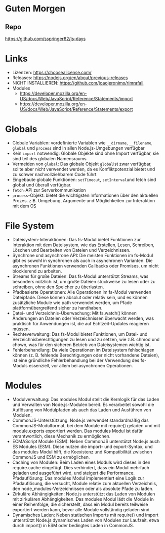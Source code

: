 # Guten Morgen

## Repo
https://github.com/sspringer82/js-days

# Links
- Lizenzen: https://choosealicense.com/
- Releases: https://nodejs.org/en/about/previous-releases
- NICHT INSTALLIEREN: https://github.com/joaojeronimo/rimrafall
- Modules
  - https://developer.mozilla.org/en-US/docs/Web/JavaScript/Reference/Statements/import
  - https://developer.mozilla.org/en-US/docs/Web/JavaScript/Reference/Statements/export

# Globals
- Globale Variablen: vordefinierte Variablen wie `__dirname`, `__filename`, `global` und `process` sind in allen Node.js-Umgebungen verfügbar
- Kein `import` notwendig: Globale Objekte sind ohne Import verfügbar, sie sind teil des globalen Namensraums
- Vermeiden von `global`: Das globale Objekt `global`ist zwar verfügbar, sollte aber nicht verwendet werden, da es Konfliktpotenzial bietet und zu schwer nachvollziehbarem Code führt
- Eingebaute globale Funktionen: `setTimeout`, `setInterval`und fetch sind global und überall verfügbar.
- `fetch`-API zur Serverkommunikation
- `process`-Objekt: bietet die wichtigsten Informationen über den aktuellen Prozes. z.B. Umgebung, Argumente und Möglichkeiten zur Interaktion mit dem OS

# File System
- Dateisystem-Interaktionen: Das fs-Modul bietet Funktionen zur Interaktion mit dem Dateisystem, wie das Erstellen, Lesen, Schreiben, Löschen und Bearbeiten von Dateien und Verzeichnissen.
- Synchrone und asynchrone API: Die meisten Funktionen im fs-Modul gibt es sowohl in synchronen als auch in asynchronen Varianten. Die asynchronen Funktionen verwenden Callbacks oder Promises, um nicht blockierend zu arbeiten.
- Streams für große Dateien: Das fs-Modul unterstützt Streams, was besonders nützlich ist, um große Dateien stückweise zu lesen oder zu schreiben, ohne den Speicher zu überlasten.
-	Pfadbasierte Operationen: Alle Operationen im fs-Modul verwenden Dateipfade. Diese können absolut oder relativ sein, und es können zusätzliche Module wie path verwendet werden, um Pfade plattformübergreifend sicher zu handhaben.
-	Datei- und Verzeichnis-Überwachung: Mit fs.watch() können Änderungen an Dateien oder Verzeichnissen überwacht werden, was praktisch für Anwendungen ist, die auf Echtzeit-Updates reagieren müssen.
-	Rechteverwaltung: Das fs-Modul bietet Funktionen, um Datei- und Verzeichnisberechtigungen zu lesen und zu setzen, wie z.B. chmod und chown, was für den sicheren Betrieb von Dateisystemen wichtig ist.
-	Fehlerbehandlung: Da viele Operationen im Dateisystem fehlschlagen können (z. B. fehlende Berechtigungen oder nicht vorhandene Dateien), ist eine gründliche Fehlerbehandlung bei der Verwendung des fs-Moduls essenziell, vor allem bei asynchronen Operationen.

# Modules

-	Modulverwaltung: Das modules Modul stellt die Kernlogik für das Laden und Verwalten von Node.js-Modulen bereit. Es verarbeitet sowohl die Auflösung von Modulpfaden als auch das Laden und Ausführen von Modulen.
- CommonJS-Unterstützung: Node.js verwendet standardmäßig das CommonJS-Modulformat, bei dem Module mit require() geladen und mit module.exports exportiert werden. Das modules Modul ist dafür verantwortlich, diese Mechanik zu ermöglichen.
- ECMAScript Module (ESM): Neben CommonJS unterstützt Node.js auch ES Modules (ESM). Diese nutzen die import- und export-Syntax, und das modules Modul hilft, die Koexistenz und Kompatibilität zwischen CommonJS und ESM zu ermöglichen.
- Caching von Modulen: Beim Laden eines Moduls wird dieses in den require.cache eingefügt. Dies verhindert, dass ein Modul mehrfach geladen und ausgeführt wird, und steigert die Performance.
 Pfadauflösung: Das modules Modul implementiert eine Logik zur Pfadauflösung, die versucht, Module relativ zum aktuellen Verzeichnis, den node_modules-Verzeichnissen oder als absolute Pfade zu laden.
- Zirkuläre Abhängigkeiten: Node.js unterstützt das Laden von Modulen mit zirkulären Abhängigkeiten. Das modules Modul lädt die Module in einer Reihenfolge, die sicherstellt, dass ein Modul bereits teilweise exportiert werden kann, bevor alle Module vollständig geladen sind.
- Dynamisches Laden: Neben statischen Imports mit require() und import unterstützt Node.js dynamisches Laden von Modulen zur Laufzeit, etwa durch import() in ESM oder bedingtes Laden in CommonJS.